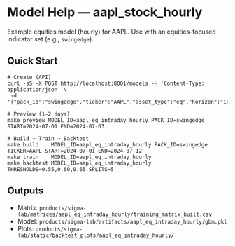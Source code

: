 # Model Help — aapl_stock_hourly

Example equities model (hourly) for AAPL. Use with an equities-focused indicator set (e.g., `swingedge`).

## Quick Start
```
# Create (API)
curl -sS -X POST http://localhost:8001/models -H 'Content-Type: application/json' \
 -d '{"pack_id":"swingedge","ticker":"AAPL","asset_type":"eq","horizon":"intraday","cadence":"hourly","indicator_set_name":"swing_eq_default"}'

# Preview (1–2 days)
make preview MODEL_ID=aapl_eq_intraday_hourly PACK_ID=swingedge START=2024-07-01 END=2024-07-03

# Build → Train → Backtest
make build    MODEL_ID=aapl_eq_intraday_hourly PACK_ID=swingedge TICKER=AAPL START=2024-07-01 END=2024-07-12
make train    MODEL_ID=aapl_eq_intraday_hourly
make backtest MODEL_ID=aapl_eq_intraday_hourly THRESHOLDS=0.55,0.60,0.65 SPLITS=5
```

## Outputs
- Matrix: `products/sigma-lab/matrices/aapl_eq_intraday_hourly/training_matrix_built.csv`
- Model: `products/sigma-lab/artifacts/aapl_eq_intraday_hourly/gbm.pkl`
- Plots: `products/sigma-lab/static/backtest_plots/aapl_eq_intraday_hourly/`
